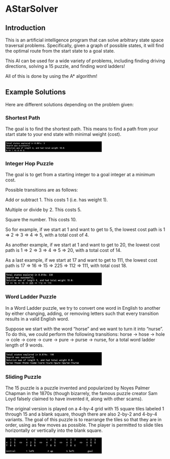 # AStarSolver

## Introduction 

This is an artificial intelligence program that can solve arbitrary state space traversal problems. Specifically, given a graph of possible states, it will find the optimal route from the start state to a goal state.

This AI can be used for a wide variety of problems, including finding driving directions, solving a 15 puzzle, and finding word ladders!

All of this is done by using the A* algorithm!

## Example Solutions

Here are different solutions depending on the problem given: 

### Shortest Path

The goal is to find the shortest path. This means to find a path from your start state to your end state with minimal weight (cost).

<img src="images/path.jpg" width="60%" height="40%" />

### Integer Hop Puzzle

The goal is to get from a starting integer to a goal integer at a minimum cost.

Possible transitions are as follows:

Add or subtract 1. This costs 1 (i.e. has weight 1).

Multiple or divide by 2. This costs 5.

Square the number. This costs 10.


So for example, if we start at 1 and want to get to 5, the lowest cost path is 1 => 2 => 3 => 4 => 5, with a total cost of 4.

As another example, if we start at 1 and want to get to 20, the lowest cost path is 1 => 2 => 3 => 4 => 5 => 20, with a total cost of 14.

As a last example, if we start at 17 and want to get to 111, the lowest cost path is 17 => 16 => 15 => 225 => 112 => 111, with total cost 18.


<img src="images/integerhop.jpg" width="60%" height="40%" />

### Word Ladder Puzzle

In a Word Ladder puzzle, we try to convert one word in English to another by either changing, adding, or removing letters such that every transition results in a valid English word. 

Suppose we start with the word “horse” and we want to turn it into “nurse”. To do this, we could perform the following transitions: horse -> hose -> hole -> cole -> core -> cure -> pure -> purse -> nurse, for a total word ladder length of 9 words.


<img src="images/wordladder.jpg" width="60%" height="40%" />

### Sliding Puzzle

The 15 puzzle is a puzzle invented and popularized by Noyes Palmer Chapman in the 1870s (though bizarrely, the famous puzzle creator Sam Loyd falsely claimed to have invented it, along with other scams). 

The original version is played on a 4-by-4 grid with 15 square tiles labeled 1 through 15 and a blank square, though there are also 2-by-2 and 4-by-4 variants. The goal of this puzzle is to rearrange the tiles so that they are in order, using as few moves as possible. The player is permitted to slide tiles horizontally or vertically into the blank square.


<img src="images/slidingpuzzle.jpg" width="60%" height="40%" />


